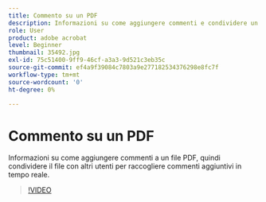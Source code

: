 ```yaml
---
title: Commento su un PDF
description: Informazioni su come aggiungere commenti e condividere un PDF per la revisione con altri utenti
role: User
product: adobe acrobat
level: Beginner
thumbnail: 35492.jpg
exl-id: 75c51400-9ff9-46cf-a3a3-9d521c3eb35c
source-git-commit: ef4a9f39084c7803a9e277182534376298e8fc7f
workflow-type: tm+mt
source-wordcount: '0'
ht-degree: 0%

---
```


# Commento su un PDF

Informazioni su come aggiungere commenti a un file PDF, quindi condividere il file con altri utenti per raccogliere commenti aggiuntivi in tempo reale.

>[!VIDEO](https://video.tv.adobe.com/v/35492?hidetitle=true)
